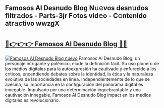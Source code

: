 ## Famosos Al Desnudo Blog N𝚞𝚎vos desn𝚞dos filtr𝚊dos - Parts-3jr F𝚘tos vid𝚎o - C𝚘ntenido atr𝚊ctivo wwzgX

# <h2><a href="http://mb60h7.tromn.icu/?c=Famosos+Al+Desnudo+Blog">🔗👉👉👉 Famosos Al Desnudo Blog 🔗🔗</a></h2>

[![Famosos Al Desnudo Blog nuevo](https://i.imgur.com/pEAQMta.gif)](http://mb60h7.tromn.icu/?c=Famosos+Al+Desnudo+Blog)
Famosos Al Desnudo Blog, un personaje intrigante y polémico, elude la definición fácil. Su uso pionero de los medios digitales para la autoexpresión ha cautivado y enfurecido a los críticos, encendiendo debates sobre la identidad, la ética y la naturaleza evolutiva de las sociedades en línea. Independientemente de lo que se avecina, su importancia en la configuración del panorama digital es innegable. Impulsado por una determinación inquebrantable y una cautivación innegable, Famosos Al Desnudo Blog impact en los medios digitales es revolucionario.
